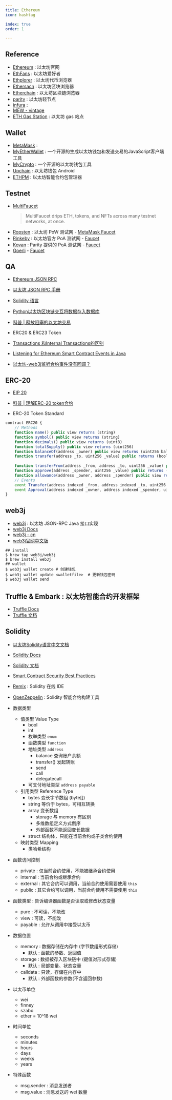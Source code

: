 ```yaml
---
title: Ethereum
icon: hashtag

index: true
order: 1

---
```


## Reference

- [Ethereum](https://www.ethereum.org/) : 以太坊官网
- [EthFans](https://ethfans.org/) : 以太坊爱好者
- [Ethplorer](https://ethplorer.io/) : 以太坊代币浏览器
- [Ethersacn](https://etherscan.io/) : 以太坊区块浏览器
- [Etherchain](https://www.etherchain.org/) : 以太坊区块链浏览器
- [parity](https://github.com/paritytech/parity-ethereum) : 以太坊轻节点
- [infura](https://infura.io/) : 
- [MEW - vintage](https://vintage.myetherwallet.com)
- [ETH Gas Station](https://ethgasstation.info/) : 以太坊 gas 站点

## Wallet

- [MetaMask](https://github.com/MetaMask) : 
- [MyEtherWallet](https://www.myetherwallet.com) : 一个开源的生成以太坊钱包和发送交易的JavaScript客户端工具
- [MyCrypto](https://mycrypto.com) : 一个开源的以太坊钱包工具
- [Upchain](https://github.com/xilibi2003/Upchain-wallet) : 以太坊钱包 Android
- [ETHPM](https://www.ethpm.com/) : 以太坊智能合约包管理器

## Testnet

- [MultiFaucet](https://github.com/Anish-Agnihotri/MultiFaucet)
    > MultiFaucet drips ETH, tokens, and NFTs across many testnet networks, at once.
- [Ropsten](https://github.com/ethereum/ropsten) : 以太坊 PoW 测试网 - [MetaMask Faucet](https://faucet.metamask.io/)
- [Rinkeby](https://rinkeby.io/) : 以太坊官方 PoA 测试网 - [Faucet](https://faucet.rinkeby.io/)
- [Kovan](https://github.com/kovan-testnet/proposal) : Parity 提供的 PoA 测试网 - [Faucet](https://faucet.kovan.network/)
- [Goerli](https://github.com/goerli/testnet) - [Faucet](https://goerli-faucet.slock.it/)

## QA
- [Ethereum JSON RPC](https://github.com/ethereum/wiki/wiki/json-rpc)
- [以太坊 JSON RPC 手册](http://cw.hubwiz.com/card/c/ethereum-json-rpc-api/)

- [Solidity 语言](http://www.tryblockchain.org/)
- [Python以太坊区块链交互将数据存入数据库](https://segmentfault.com/a/1190000016273607#articleHeader4)
- [科普 | 释放阻塞的以太坊交易](https://ethfans.org/ajian1984/articles/releasing-stuck-ethereum-transactions)
- ERC20 & ERC23 Token
- [Transactions 和Internal Transactions的区别](https://dewone.zendesk.com/hc/zh-cn/articles/360005205873-Transactions-%E5%92%8CInternal-Transactions%E7%9A%84%E5%8C%BA%E5%88%AB)
- [Listening for Ethereum Smart Contract Events in Java](https://kauri.io/article/760f495423db42f988d17b8c145b0874/listening-for-ethereum-smart-contract-events-in-java)
- [以太坊-web3j监听合约事件没有回调？](https://my.oschina.net/u/1189224/blog/1843831)

## ERC-20

- [EIP 20](https://eips.ethereum.org/EIPS/eip-20)
- [科普 | 理解ERC-20 token合约](https://ethfans.org/posts/understanding-erc-20-token-contracts)

- ERC-20 Token Standard

``` javascript
contract ERC20 {
    // Methods
    function name() public view returns (string)
    function symbol() public view returns (string)
    function decimals() public view returns (uint8)
    function totalSupply() public view returns (uint256)
    function balanceOf(address _owner) public view returns (uint256 balance)
    function transfer(address _to, uint256 _value) public returns (bool success)
    
    function transferFrom(address _from, address _to, uint256 _value) public returns (bool success)
    function approve(address _spender, uint256 _value) public returns (bool success)
    function allowance(address _owner, address _spender) public view returns (uint256 remaining)
    // Events 
    event Transfer(address indexed _from, address indexed _to, uint256 _value);
    event Approval(address indexed _owner, address indexed _spender, uint256 _value);
}
```

## web3j

- [web3j](https://github.com/web3j/web3j) : 以太坊 JSON-RPC Java 接口实现
- [web3j Docs](https://docs.web3j.io/)
- [web3j - cn](https://watermelon.gitbook.io/web3j/)
- [web3j官网中文版](https://juejin.im/entry/5b448c57f265da0f93138ccb) 

``` shell
## install
$ brew tap web3j/web3j
$ brew install web3j
## wallet
$ web3j wallet create # 创建钱包
$ web3j wallet update <walletfile>  # 更新钱包密码
$ web3j wallet send 
```

## Truffle & Embark : 以太坊智能合约开发框架

- [Truffle Docs](https://truffleframework.com/docs)
- [Truffle 文档](https://truffleframework.org/docs/)

## Solidity

- [以太坊Solidity语言中文文档](https://github.com/etherchina/solidity-doc-cn)
- [Solidity Docs](https://solidity.readthedocs.io)
- [Solidity 文档](https://solidity-cn.readthedocs.io)
- [Smart Contract Security Best Practices](https://github.com/ConsenSys/smart-contract-best-practices)
- [Remix](https://remix.ethereum.org/) : Solidity 在线 IDE
- [OpenZeppelin](https://openzeppelin.org/) : Solidity 智能合约构建工具

- 数据类型
    * 值类型 Value Type
        + bool
        + int
        + 枚举类型 `enum`
        + 函数类型 `function`
        + 地址类型 `address`
            * balance 查询账户余额
            * transfer() 发起转账
            * send
            * call
            * delegatecall
        + 可支付地址类型 `address payable`
    * 引用类型 Reference Type
        + bytes 变长字节数组 (byte[])
        + string 等价于 bytes，可相互转换
        + array 变长数组
            * storage 与 memory 有区别
            * 多维数组定义方式倒序
            * 外部函数不能返回变长数据
        + struct 结构体，只能在当前合约或子类合约使用
    * 映射类型 Mapping 
        + 类哈希结构
        
- 函数访问控制
    * private : 仅当前合约使用，不能被继承合约使用
    * internal : 当前合约或继承合约
    * external : 其它合约可以调用，当前合约使用需要使用 `this`
    * public  : 其它合约可以调用，当前合约使用不需要使用 `this`
- 函数类型 : 告诉编译器函数是否读取或修改状态变量
    * pure : 不可读，不能改
    * view : 可读，不能改
    * payable : 允许从调用中接受以太币

- 数据位置
    * memory : 数据存储在内存中 (字节数组形式存储)
        + 默认 : 函数的参数、返回值
    * storage : 数据被存入区块链中 (键值对形式存储)
        + 默认 : 局部变量、状态变量
    * calldata : 只读，存储在内存中
        + 默认 : 外部函数的参数(不含返回参数) 

- 以太币单位
    * wei
    * finney
    * szabo
    * ether = 10^18 wei
- 时间单位
    * seconds
    * minutes
    * hours
    * days
    * weeks
    * years

- 特殊函数
    * msg.sender : 消息发送者
    * msg.value : 消息发送的 wei 数量

